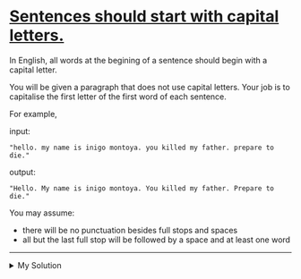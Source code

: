 # [Sentences should start with capital letters.](https://www.codewars.com/kata/5bf774a81505a7413400006a)

In English, all words at the begining of a sentence should begin with a capital letter.

You will be given a paragraph that does not use capital letters. Your job is to capitalise the first letter of the first
word of each sentence.

For example,

input:

`"hello. my name is inigo montoya. you killed my father. prepare to die."`

output:

`"Hello. My name is inigo montoya. You killed my father. Prepare to die."`

You may assume:

- there will be no punctuation besides full stops and spaces
- all but the last full stop will be followed by a space and at least one word

---

<details><summary>My Solution</summary>

```js
function fix(paragraph) {
  return paragraph
    ? paragraph
        .split(". ")
        .map((v) => v[0].toUpperCase() + v.slice(1))
        .join(". ")
    : "";
}
```

</details>
